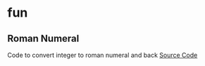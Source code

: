 # fun

## Roman Numeral 
Code to convert integer to roman numeral and back
[Source Code](src/main/java/ninja/abhilasha/RomanNumeral.java)

